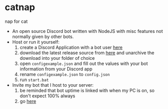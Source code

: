 # catnap
nap for cat
- An open source Discord bot written with NodeJS with misc features not normally given by other bots.
- Host or run it yourself:
  1. create a Discord Application with a bot user [here](https://discord.com/developers/applications "Discord's developer dashboard")
  2. download the latest release source from [here](https://github.com/182exe/catnap/releases/latest "A dynamic download to the latest update") and unarchive the download into your folder of choice
  3. open `configexample.json` and fill out the values with your bot information from your Discord app
  4. rename `configexample.json` to `config.json`
  5. run `start.bat`
- Invite my bot that I host to your server:
  1. be reminded that bot uptime is linked with when my PC is on, so don't expect 100% always
  2. go [here](https://discord.com/api/oauth2/authorize?client_id=1008751984096055407&permissions=68152259894977&scope=bot "A Discord auth screen allowing Catnap to join servers")
